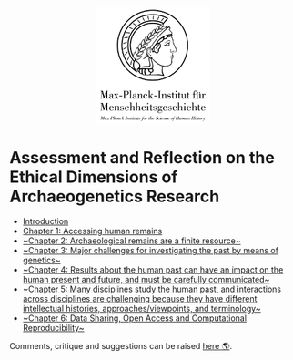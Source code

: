 <p align="center">
  <img src="media/mpi_shh_logo.png" width = 200>
</p>

# Assessment and Reflection on the Ethical Dimensions of Archaeogenetics Research 

* [Introduction](chapter_0.md)
* [Chapter 1: Accessing human remains](chapter_1.md)
* [~Chapter 2: Archaeological remains are a finite resource~](chapter_2.md)
* [~Chapter 3: Major challenges for investigating the past by means of genetics~](chapter_3.md)
* [~Chapter 4: Results about the human past can have an impact on the human present and future, and must be carefully communicated~](chapter_4.md)
* [~Chapter 5: Many disciplines study the human past, and interactions across disciplines are challenging because they have different intellectual histories, approaches/viewpoints, and terminology~](chapter_5.md)
* [~Chapter 6: Data Sharing, Open Access and Computational Reproducibility~](chapter_6.md)

Comments, critique and suggestions can be raised [here 🌎](https://github.com/nevrome/ethics_statement/issues).

